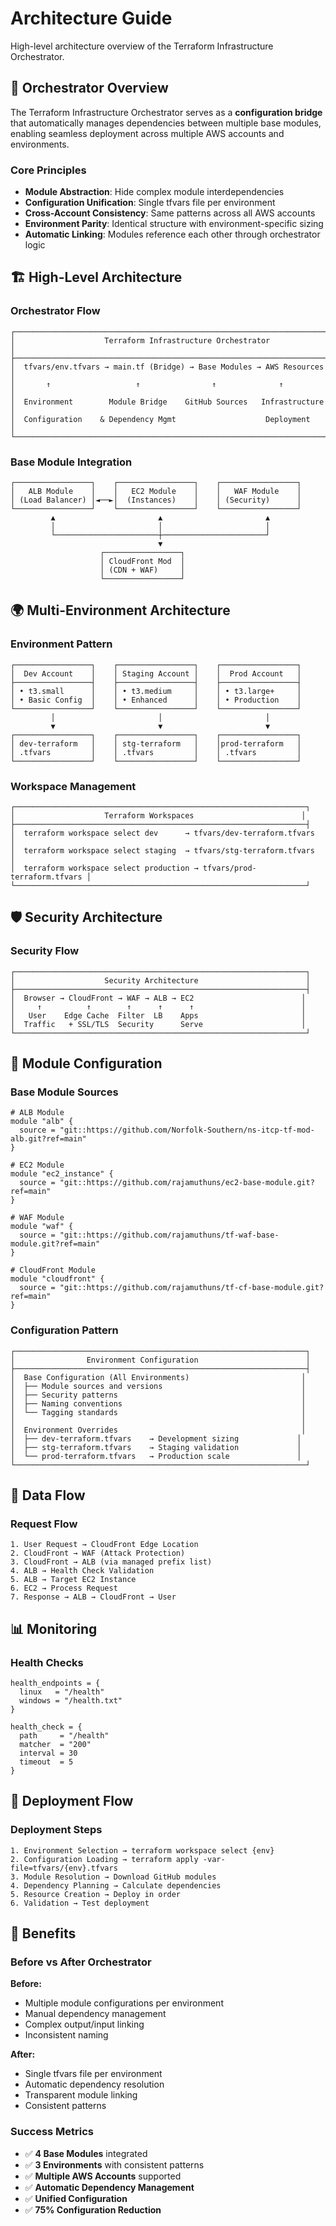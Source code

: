 # Architecture Guide

High-level architecture overview of the Terraform Infrastructure Orchestrator.

## 🎯 Orchestrator Overview

The Terraform Infrastructure Orchestrator serves as a **configuration bridge** that automatically manages dependencies between multiple base modules, enabling seamless deployment across multiple AWS accounts and environments.

### Core Principles
- **Module Abstraction**: Hide complex module interdependencies
- **Configuration Unification**: Single tfvars file per environment
- **Cross-Account Consistency**: Same patterns across all AWS accounts
- **Environment Parity**: Identical structure with environment-specific sizing
- **Automatic Linking**: Modules reference each other through orchestrator logic

## 🏗️ High-Level Architecture

### Orchestrator Flow
```
┌─────────────────────────────────────────────────────────────────────────┐
│                    Terraform Infrastructure Orchestrator                │
├─────────────────────────────────────────────────────────────────────────┤
│  tfvars/env.tfvars → main.tf (Bridge) → Base Modules → AWS Resources   │
│       ↑                   ↑                ↑              ↑            │
│  Environment        Module Bridge    GitHub Sources   Infrastructure    │
│  Configuration    & Dependency Mgmt                    Deployment       │
└─────────────────────────────────────────────────────────────────────────┘
```

### Base Module Integration
```
┌─────────────────┐    ┌─────────────────┐    ┌─────────────────┐
│   ALB Module    │    │   EC2 Module    │    │   WAF Module    │
│ (Load Balancer) │◄──►│  (Instances)    │    │ (Security)      │
└─────────────────┘    └─────────────────┘    └─────────────────┘
         ▲                       ▲                       ▲
         │                       │                       │
         └───────────────────────┼───────────────────────┘
                                 ▼
                    ┌─────────────────┐
                    │ CloudFront Mod  │
                    │ (CDN + WAF)     │
                    └─────────────────┘
```

## 🌍 Multi-Environment Architecture

### Environment Pattern
```
┌─────────────────┐    ┌─────────────────┐    ┌─────────────────┐
│  Dev Account    │    │ Staging Account │    │  Prod Account   │
├─────────────────┤    ├─────────────────┤    ├─────────────────┤
│ • t3.small      │    │ • t3.medium     │    │ • t3.large+     │
│ • Basic Config  │    │ • Enhanced      │    │ • Production    │
└─────────────────┘    └─────────────────┘    └─────────────────┘
         │                       │                       │
         ▼                       ▼                       ▼
┌─────────────────┐    ┌─────────────────┐    ┌─────────────────┐
│ dev-terraform   │    │ stg-terraform   │    │prod-terraform   │
│ .tfvars         │    │ .tfvars         │    │ .tfvars         │
└─────────────────┘    └─────────────────┘    └─────────────────┘
```

### Workspace Management
```
┌─────────────────────────────────────────────────────────────────┐
│                    Terraform Workspaces                        │
├─────────────────────────────────────────────────────────────────┤
│  terraform workspace select dev      → tfvars/dev-terraform.tfvars  │
│  terraform workspace select staging  → tfvars/stg-terraform.tfvars  │
│  terraform workspace select production → tfvars/prod-terraform.tfvars │
└─────────────────────────────────────────────────────────────────┘
```

## 🛡️ Security Architecture

### Security Flow
```
┌─────────────────────────────────────────────────────────────────┐
│                    Security Architecture                        │
├─────────────────────────────────────────────────────────────────┤
│  Browser → CloudFront → WAF → ALB → EC2                        │
│     ↑          ↑        ↑      ↑      ↑                        │
│   User    Edge Cache  Filter  LB    Apps                       │
│  Traffic   + SSL/TLS  Security      Serve                      │
└─────────────────────────────────────────────────────────────────┘
```

## 🔧 Module Configuration

### Base Module Sources
```hcl
# ALB Module
module "alb" {
  source = "git::https://github.com/Norfolk-Southern/ns-itcp-tf-mod-alb.git?ref=main"
}

# EC2 Module
module "ec2_instance" {
  source = "git::https://github.com/rajamuthuns/ec2-base-module.git?ref=main"
}

# WAF Module
module "waf" {
  source = "git::https://github.com/rajamuthuns/tf-waf-base-module.git?ref=main"
}

# CloudFront Module
module "cloudfront" {
  source = "git::https://github.com/rajamuthuns/tf-cf-base-module.git?ref=main"
}
```

### Configuration Pattern
```
┌─────────────────────────────────────────────────────────────────┐
│                Environment Configuration                        │
├─────────────────────────────────────────────────────────────────┤
│  Base Configuration (All Environments)                         │
│  ├── Module sources and versions                               │
│  ├── Security patterns                                         │
│  ├── Naming conventions                                        │
│  └── Tagging standards                                         │
│                                                                │
│  Environment Overrides                                         │
│  ├── dev-terraform.tfvars    → Development sizing             │
│  ├── stg-terraform.tfvars    → Staging validation             │
│  └── prod-terraform.tfvars   → Production scale               │
└─────────────────────────────────────────────────────────────────┘
```

## 🔄 Data Flow

### Request Flow
```
1. User Request → CloudFront Edge Location
2. CloudFront → WAF (Attack Protection)
3. CloudFront → ALB (via managed prefix list)
4. ALB → Health Check Validation
5. ALB → Target EC2 Instance
6. EC2 → Process Request
7. Response → ALB → CloudFront → User
```

## 📊 Monitoring

### Health Checks
```hcl
health_endpoints = {
  linux   = "/health"
  windows = "/health.txt"
}

health_check = {
  path     = "/health"
  matcher  = "200"
  interval = 30
  timeout  = 5
}
```

## 🚀 Deployment Flow

### Deployment Steps
```
1. Environment Selection → terraform workspace select {env}
2. Configuration Loading → terraform apply -var-file=tfvars/{env}.tfvars
3. Module Resolution → Download GitHub modules
4. Dependency Planning → Calculate dependencies
5. Resource Creation → Deploy in order
6. Validation → Test deployment
```

## 🎯 Benefits

### Before vs After Orchestrator

**Before:**
- Multiple module configurations per environment
- Manual dependency management
- Complex output/input linking
- Inconsistent naming

**After:**
- Single tfvars file per environment
- Automatic dependency resolution
- Transparent module linking
- Consistent patterns

### Success Metrics
- ✅ **4 Base Modules** integrated
- ✅ **3 Environments** with consistent patterns
- ✅ **Multiple AWS Accounts** supported
- ✅ **Automatic Dependency Management**
- ✅ **Unified Configuration**
- ✅ **75% Configuration Reduction**